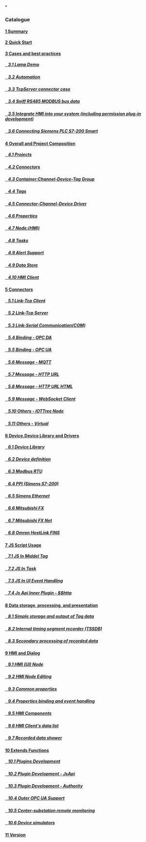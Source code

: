 
*<script src="/_js/jquery-1.12.0.min.js"></script><script src="/_js/bootstrap/js/bootstrap.min.js"></script><script type="text/javascript" src="/_js/ajax.js"></script><script src="/_js/layui/layui.all.js"></script><script src="/_js/dlg_layer.js?v="></script>

<link rel="stylesheet" type="text/css" href="/_js/layui/css/layui.css" /><link  href="/_js/bootstrap/css/bootstrap.min.css" rel="stylesheet" type="text/css" ><link  href="/_js/font4.7.0/css/font-awesome.css"  rel="stylesheet" type="text/css" ><link href="./inc/common.css" rel="stylesheet" type="text/css"><link href="./inc/index.css" rel="stylesheet" type="text/css">


### Catalogue

#### <a href="README.md">1 Summary</a>
#### <a href="doc/quick_start.md">2 Quick Start</a>

#### <a href="doc/case/index.md" doc_path="doc/case/index.md" >3 Cases and best practices</a>
##### <a href="doc/case/example_lamp_demo.md" target="main">&nbsp;&nbsp;&nbsp;3.1 Lamp Demo</a>
##### <a href="doc/case/case_auto.md" target="main">&nbsp;&nbsp;&nbsp;3.2 Automation</a>
##### <a href="doc/case/example_tcpserver_conn.md" target="main">&nbsp;&nbsp;&nbsp;3.3 TcpServer connector case</a>
##### <a href="doc/case/case_rs485_sniffer.md" target="main">&nbsp;&nbsp;&nbsp;3.4 Sniff RS485 MODBUS bus data</a>
##### <a href="doc/case/case_ref_hmi_auth.md" target="main">&nbsp;&nbsp;&nbsp;3.5 Integrate HMI into your system (including permission plug-in development)</a>
##### <a href="doc/case/case_s7200_smart.md" target="main">&nbsp;&nbsp;&nbsp;3.6 Connecting Siemens PLC S7-200 Smart</a>


#### <a href="doc/main/index.md" >4 Overall and Project Composition</a>
##### <a href="doc/main/prjs.md" target="main">&nbsp;&nbsp;&nbsp;4.1 Projects</a>
##### <a href="doc/main/conn.md" target="main">&nbsp;&nbsp;&nbsp;4.2 Connectors</a>
##### <a href="doc/main/ch_dev_tagg.md" target="main">&nbsp;&nbsp;&nbsp;4.3 Container:Channel-Device-Tag Group</a>
##### <a href="doc/main/tags.md" target="main">&nbsp;&nbsp;&nbsp;4.4 Tags</a>
##### <a href="doc/main/ch_conn_drv.md" target="main">&nbsp;&nbsp;&nbsp;4.5 Connector-Channel-Device Driver</a>
##### <a href="doc/main/properties.md" target="main">&nbsp;&nbsp;&nbsp;4.6 Properties</a>
##### <a href="doc/main/hmi.md" target="main">&nbsp;&nbsp;&nbsp;4.7 Node:(HMI)</a>
##### <a href="doc/main/task.md" target="main">&nbsp;&nbsp;&nbsp;4.8 Tasks</a>
##### <a href="doc/main/alert.md" target="main">&nbsp;&nbsp;&nbsp;4.9 Alert Support</a>
##### <a href="doc/store/index.md" target="main">&nbsp;&nbsp;&nbsp;4.9 Data Store</a>
<!--
##### <a href="doc/main/dict.md" target="main">&nbsp;&nbsp;&nbsp;4.10 Data Dictionary</a>
-->
##### <a href="doc/main/hmi_client.md" target="main">&nbsp;&nbsp;&nbsp;4.10 HMI Client</a>


#### <a href="doc/conn/index.md" >5 Connectors</a>
##### <a href="doc/conn/link_tcpclient.md" target="main">&nbsp;&nbsp;&nbsp;5.1 Link-Tcp Client</a>
##### <a href="doc/conn/link_tcpserver.md" target="main">&nbsp;&nbsp;&nbsp;5.2 Link-Tcp Server</a>
##### <a href="doc/conn/link_com.md" target="main">&nbsp;&nbsp;&nbsp;5.3 Link-Serial Communication(COM)</a>
##### <a href="doc/conn/bind_opcda.md" target="main">&nbsp;&nbsp;&nbsp;5.4 Binding - OPC DA</a>
##### <a href="doc/conn/bind_opcua.md" target="main">&nbsp;&nbsp;&nbsp;5.5 Binding - OPC UA</a>
##### <a href="doc/conn/msg_mqtt.md" target="main">&nbsp;&nbsp;&nbsp;5.6 Message - MQTT</a>
##### <a href="doc/conn/msg_http_url.md" target="main">&nbsp;&nbsp;&nbsp;5.7 Message - HTTP URL</a>
##### <a href="doc/conn/msg_http_url_html.md" target="main">&nbsp;&nbsp;&nbsp;5.8 Message - HTTP URL HTML</a>
##### <a href="doc/conn/msg_websocket.md" target="main">&nbsp;&nbsp;&nbsp;5.9 Message - WebSocket Client</a>
##### <a href="doc/conn/oth_iottree_node.md" target="main">&nbsp;&nbsp;&nbsp;5.10 Others - IOTTree Node</a>
##### <a href="doc/conn/oth_virtual.md" target="main">&nbsp;&nbsp;&nbsp;5.11 Others - Virtual</a>

#### <a href="doc/device/index.md" >6 Device,Device Library and Drivers</a>
##### <a href="doc/device/dev_lib.md" target="main">&nbsp;&nbsp;&nbsp;6.1 Device Library</a>
##### <a href="doc/device/dev_def.md" target="main">&nbsp;&nbsp;&nbsp;6.2 Device definition</a>
##### <a href="doc/device/drv_modbus.md" target="main">&nbsp;&nbsp;&nbsp;6.3 Modbus RTU</a>
##### <a href="doc/device/drv_ppi.md" target="main">&nbsp;&nbsp;&nbsp;6.4 PPI (Simens S7-200)</a>
##### <a href="doc/device/drv_siemens_eth.md" target="main">&nbsp;&nbsp;&nbsp;6.5 Simens Ethernet</a>
##### <a href="doc/device/drv_fx.md" target="main">&nbsp;&nbsp;&nbsp;6.6 Mitsubishi FX</a>
##### <a href="doc/device/drv_fx_net.md" target="main">&nbsp;&nbsp;&nbsp;6.7 Mitsubishi FX Net</a>
##### <a href="doc/device/drv_omron_hl_fins.md" target="main">&nbsp;&nbsp;&nbsp;6.8 Omron HostLink FINS</a>

#### <a href="doc/js/index.md"> 7 JS Script Usage</a>

##### <a href="doc/js/js_in_midtag.md">&nbsp;&nbsp;&nbsp;7.1 JS In Middel Tag</a>
##### <a href="doc/js/js_in_task.md">&nbsp;&nbsp;&nbsp;7.2 JS In Task</a>
##### <a href="doc/js/js_in_ui_event.md">&nbsp;&nbsp;&nbsp;7.3 JS In UI Event Handling</a>
##### <a href="doc/js/js_inner_plugin_http.md">&nbsp;&nbsp;&nbsp;7.4 Js Api Inner Plugin - \$$http

#### <a href="doc/store/index.md" >8 Data storage, processing, and presentation</a>
##### <a href="doc/store/store.md" >&nbsp;&nbsp;&nbsp;8.1 Simple storage and output of Tag data</a>
##### <a href="doc/store/inner_tssdb.md" target="main">&nbsp;&nbsp;&nbsp;8.2 Internal timing segment recorder (TSSDB)</a>
##### <a href="doc/store/inner_recpro.md" target="main">&nbsp;&nbsp;&nbsp;8.3 Secondary processing of recorded data</a>


#### <a href="doc/hmi/index.md" >9 HMI and Dialog</a>
##### <a href="doc/hmi/hmi_node.md" target="main">&nbsp;&nbsp;&nbsp;9.1 HMI (UI) Node
##### <a href="doc/hmi/hmi_edit.md" target="main">&nbsp;&nbsp;&nbsp;9.2 HMI Node Editing
##### <a href="doc/hmi/hmi_props.md" target="main">&nbsp;&nbsp;&nbsp;9.3 Common properties
##### <a href="doc/hmi/hmi_bind_evt.md" target="main">&nbsp;&nbsp;&nbsp;9.4 Properties binding and event handling
##### <a href="doc/hmi/hmi_comp.md" target="main">&nbsp;&nbsp;&nbsp;9.5 HMI Components</a>
##### <a href="doc/hmi/hmi_data_show.md" target="main">&nbsp;&nbsp;&nbsp;9.6 HMI Client's data list</a>
##### <a href="doc/hmi/hmi_s4tss_rec.md" target="main">&nbsp;&nbsp;&nbsp;9.7 Recorded data shower</a>


#### <a href="doc/advanced/index.md" >10 Extends Functions</a>
##### <a href="doc/advanced/adv_plugin.md" >&nbsp;&nbsp;&nbsp;10.1 Plugins Development</a>
##### <a href="doc/advanced/adv_plugin_jsapi.md" target="main">&nbsp;&nbsp;&nbsp;10.2 Plugin Development - JsApi</a>
##### <a href="doc/advanced/adv_plugin_auth.md" target="main">&nbsp;&nbsp;&nbsp;10.3 Plugin Development - Authority</a>
##### <a href="doc/advanced/adv_opc_ua_out.md" target="main">&nbsp;&nbsp;&nbsp;10.4 Outer OPC UA Support</a>
##### <a href="doc/advanced/main_sub_station.md" target="main">&nbsp;&nbsp;&nbsp;10.5 Center-substation remote monitoring</a>
##### <a href="doc/advanced/adv_dev_simulator.md" target="main">&nbsp;&nbsp;&nbsp;10.6 Device simulators</a>

#### <a href="doc/version.md" >11 Version</a>


<script>
<!--


var lang="en";

$("a").css("cursor","pointer") ;
$("a").each(function(){
    var docp = $(this).attr("href") ;
    $(this).removeAttr("href");
    $(this).attr("doc_path",lang+"/"+docp);
    if(docp)
    {
        $(this).click(function(){
            parent.nav_to($(this).attr("doc_path"));
        });
    }
});
-->
</script>
